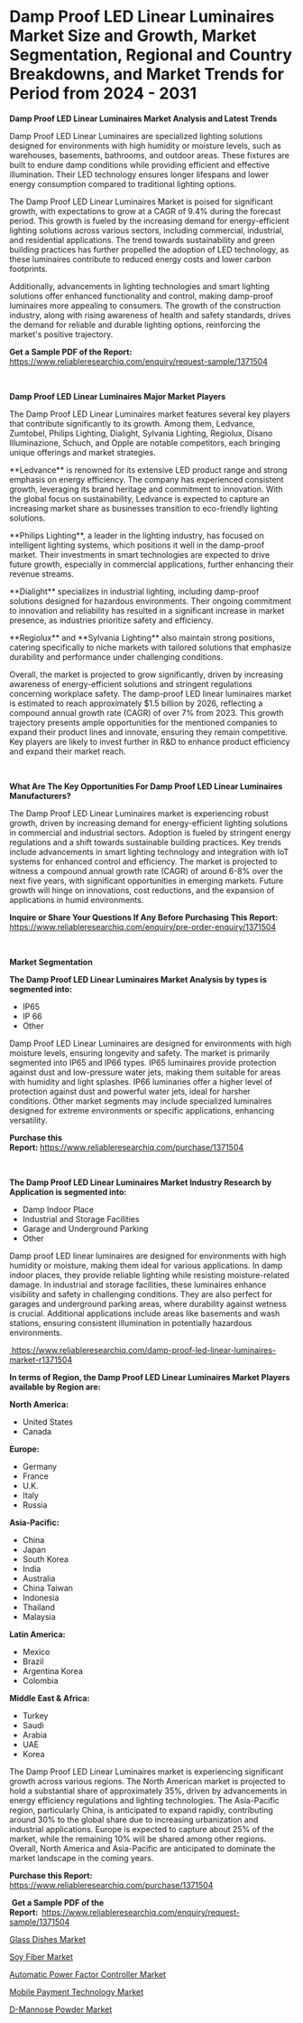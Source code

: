 <p><h1>Damp Proof LED Linear Luminaires Market Size and Growth, Market Segmentation, Regional and Country Breakdowns, and Market Trends for Period from 2024 -  2031</h1></p><p><strong>Damp Proof LED Linear Luminaires Market Analysis and Latest Trends</strong></p>
<p><p>Damp Proof LED Linear Luminaires are specialized lighting solutions designed for environments with high humidity or moisture levels, such as warehouses, basements, bathrooms, and outdoor areas. These fixtures are built to endure damp conditions while providing efficient and effective illumination. Their LED technology ensures longer lifespans and lower energy consumption compared to traditional lighting options.</p><p>The Damp Proof LED Linear Luminaires Market is poised for significant growth, with expectations to grow at a CAGR of 9.4% during the forecast period. This growth is fueled by the increasing demand for energy-efficient lighting solutions across various sectors, including commercial, industrial, and residential applications. The trend towards sustainability and green building practices has further propelled the adoption of LED technology, as these luminaires contribute to reduced energy costs and lower carbon footprints.</p><p>Additionally, advancements in lighting technologies and smart lighting solutions offer enhanced functionality and control, making damp-proof luminaires more appealing to consumers. The growth of the construction industry, along with rising awareness of health and safety standards, drives the demand for reliable and durable lighting options, reinforcing the market's positive trajectory.</p></p>
<p><strong>Get a Sample PDF of the Report:&nbsp;</strong> <a href="https://www.reliableresearchiq.com/enquiry/request-sample/1371504?utm_campaign=1087&utm_medium=2&utm_source=Github&utm_content=ia&utm_term=16122024&utm_id=damp-proof-led-linear-luminaires">https://www.reliableresearchiq.com/enquiry/request-sample/1371504</a></p>
<p>&nbsp;</p>
<p><strong>Damp Proof LED Linear Luminaires Major Market Players</strong></p>
<p><p>The Damp Proof LED Linear Luminaires market features several key players that contribute significantly to its growth. Among them, Ledvance, Zumtobel, Philips Lighting, Dialight, Sylvania Lighting, Regiolux, Disano Illuminazione, Schuch, and Opple are notable competitors, each bringing unique offerings and market strategies.</p><p>**Ledvance** is renowned for its extensive LED product range and strong emphasis on energy efficiency. The company has experienced consistent growth, leveraging its brand heritage and commitment to innovation. With the global focus on sustainability, Ledvance is expected to capture an increasing market share as businesses transition to eco-friendly lighting solutions.</p><p>**Philips Lighting**, a leader in the lighting industry, has focused on intelligent lighting systems, which positions it well in the damp-proof market. Their investments in smart technologies are expected to drive future growth, especially in commercial applications, further enhancing their revenue streams.</p><p>**Dialight** specializes in industrial lighting, including damp-proof solutions designed for hazardous environments. Their ongoing commitment to innovation and reliability has resulted in a significant increase in market presence, as industries prioritize safety and efficiency.</p><p>**Regiolux** and **Sylvania Lighting** also maintain strong positions, catering specifically to niche markets with tailored solutions that emphasize durability and performance under challenging conditions.</p><p>Overall, the market is projected to grow significantly, driven by increasing awareness of energy-efficient solutions and stringent regulations concerning workplace safety. The damp-proof LED linear luminaires market is estimated to reach approximately $1.5 billion by 2026, reflecting a compound annual growth rate (CAGR) of over 7% from 2023. This growth trajectory presents ample opportunities for the mentioned companies to expand their product lines and innovate, ensuring they remain competitive. Key players are likely to invest further in R&D to enhance product efficiency and expand their market reach.</p></p>
<p>&nbsp;</p>
<p><strong>What Are The Key Opportunities For Damp Proof LED Linear Luminaires Manufacturers?</strong></p>
<p><p>The Damp Proof LED Linear Luminaires market is experiencing robust growth, driven by increasing demand for energy-efficient lighting solutions in commercial and industrial sectors. Adoption is fueled by stringent energy regulations and a shift towards sustainable building practices. Key trends include advancements in smart lighting technology and integration with IoT systems for enhanced control and efficiency. The market is projected to witness a compound annual growth rate (CAGR) of around 6-8% over the next five years, with significant opportunities in emerging markets. Future growth will hinge on innovations, cost reductions, and the expansion of applications in humid environments.</p></p>
<p><strong>Inquire or Share Your Questions If Any Before Purchasing This Report:</strong> <a href="https://www.reliableresearchiq.com/enquiry/pre-order-enquiry/1371504?utm_campaign=1087&utm_medium=2&utm_source=Github&utm_content=ia&utm_term=16122024&utm_id=damp-proof-led-linear-luminaires">https://www.reliableresearchiq.com/enquiry/pre-order-enquiry/1371504</a></p>
<p>&nbsp;</p>
<p><strong>Market Segmentation</strong></p>
<p><strong>The Damp Proof LED Linear Luminaires Market Analysis by types is segmented into:</strong></p>
<p><ul><li>IP65</li><li>IP 66</li><li>Other</li></ul></p>
<p><p>Damp Proof LED Linear Luminaires are designed for environments with high moisture levels, ensuring longevity and safety. The market is primarily segmented into IP65 and IP66 types. IP65 luminaires provide protection against dust and low-pressure water jets, making them suitable for areas with humidity and light splashes. IP66 luminaries offer a higher level of protection against dust and powerful water jets, ideal for harsher conditions. Other market segments may include specialized luminaires designed for extreme environments or specific applications, enhancing versatility.</p></p>
<p><strong>Purchase this Report:&nbsp;</strong><a href="https://www.reliableresearchiq.com/purchase/1371504?utm_campaign=1087&utm_medium=2&utm_source=Github&utm_content=ia&utm_term=16122024&utm_id=damp-proof-led-linear-luminaires">https://www.reliableresearchiq.com/purchase/1371504</a></p>
<p>&nbsp;</p>
<p><strong>The Damp Proof LED Linear Luminaires Market Industry Research by Application is segmented into:</strong></p>
<p><ul><li>Damp Indoor Place</li><li>Industrial and Storage Facilities</li><li>Garage and Underground Parking</li><li>Other</li></ul></p>
<p><p>Damp proof LED linear luminaires are designed for environments with high humidity or moisture, making them ideal for various applications. In damp indoor places, they provide reliable lighting while resisting moisture-related damage. In industrial and storage facilities, these luminaires enhance visibility and safety in challenging conditions. They are also perfect for garages and underground parking areas, where durability against wetness is crucial. Additional applications include areas like basements and wash stations, ensuring consistent illumination in potentially hazardous environments.</p></p>
<p><a href="https://www.reliableresearchiq.com/damp-proof-led-linear-luminaires-market-r1371504?utm_campaign=1087&utm_medium=2&utm_source=Github&utm_content=ia&utm_term=16122024&utm_id=damp-proof-led-linear-luminaires">&nbsp;https://www.reliableresearchiq.com/damp-proof-led-linear-luminaires-market-r1371504</a></p>
<p><strong>In terms of Region, the Damp Proof LED Linear Luminaires Market Players available by Region are:</strong></p>
<p>
    <p> <strong> North America: </strong>
        <ul>
            <li>United States</li>
            <li>Canada</li>
        </ul>
        </p> 
    <p> <strong> Europe: </strong>
        <ul>
            <li>Germany</li>
            <li>France</li>
            <li>U.K.</li>
            <li>Italy</li>
            <li>Russia</li>
        </ul>
        </p> 
    <p> <strong> Asia-Pacific: </strong>
        <ul>
            <li>China</li>
            <li>Japan</li>
            <li>South Korea</li>
            <li>India</li>
            <li>Australia</li>
            <li>China Taiwan</li>
            <li>Indonesia</li>
            <li>Thailand</li>
            <li>Malaysia</li>
        </ul>
        </p> 
    <p> <strong> Latin America: </strong>
        <ul>
            <li>Mexico</li>
            <li>Brazil</li>
            <li>Argentina Korea</li>
            <li>Colombia</li>
        </ul>
        </p> 
    <p> <strong> Middle East & Africa: </strong>
        <ul>
            <li>Turkey</li>
            <li>Saudi</li>
            <li>Arabia</li>
            <li>UAE</li>
            <li>Korea</li>
        </ul>
    </p>
    </p>
<p><p>The Damp Proof LED Linear Luminaires market is experiencing significant growth across various regions. The North American market is projected to hold a substantial share of approximately 35%, driven by advancements in energy efficiency regulations and lighting technologies. The Asia-Pacific region, particularly China, is anticipated to expand rapidly, contributing around 30% to the global share due to increasing urbanization and industrial applications. Europe is expected to capture about 25% of the market, while the remaining 10% will be shared among other regions. Overall, North America and Asia-Pacific are anticipated to dominate the market landscape in the coming years.</p></p>
<p><strong>Purchase this Report: </strong><a href="https://www.reliableresearchiq.com/purchase/1371504?utm_campaign=1087&utm_medium=2&utm_source=Github&utm_content=ia&utm_term=16122024&utm_id=damp-proof-led-linear-luminaires">https://www.reliableresearchiq.com/purchase/1371504</a></p>
<p>&nbsp;<strong>Get a Sample PDF of the Report:&nbsp;&nbsp;</strong><a href="https://www.reliableresearchiq.com/enquiry/request-sample/1371504?utm_campaign=1087&utm_medium=2&utm_source=Github&utm_content=ia&utm_term=16122024&utm_id=damp-proof-led-linear-luminaires">https://www.reliableresearchiq.com/enquiry/request-sample/1371504</a></p>
<p><strong></strong></p>
<p><p><a href="https://www.linkedin.com/pulse/glass-dishes-market-size-growing-cagr-75-from-2024-2031-guide-j9sne?utm_campaign=1087&utm_medium=2&utm_source=Github&utm_content=ia&utm_term=16122024&utm_id=damp-proof-led-linear-luminaires">Glass Dishes Market</a></p><p><a href="https://github.com/manesros8/Market-Research-Report-List-1/blob/main/soy-fiber-market.md?utm_campaign=1087&utm_medium=2&utm_source=Github&utm_content=ia&utm_term=16122024&utm_id=damp-proof-led-linear-luminaires">Soy Fiber Market</a></p><p><a href="https://www.linkedin.com/pulse/automatic-power-factor-controller-market-insights-cover-both-r44ie?utm_campaign=1087&utm_medium=2&utm_source=Github&utm_content=ia&utm_term=16122024&utm_id=damp-proof-led-linear-luminaires">Automatic Power Factor Controller Market</a></p><p><a href="https://www.linkedin.com/pulse/latest-trends-applications-growth-forecast-global-mobile-payment-xm6bf?utm_campaign=1087&utm_medium=2&utm_source=Github&utm_content=ia&utm_term=16122024&utm_id=damp-proof-led-linear-luminaires">Mobile Payment Technology Market</a></p><p><a href="https://github.com/ulyssacrayne00231/Market-Research-Report-List-1/blob/main/d-mannose-powder-market.md?utm_campaign=1087&utm_medium=2&utm_source=Github&utm_content=ia&utm_term=16122024&utm_id=damp-proof-led-linear-luminaires">D-Mannose Powder Market</a></p></p>